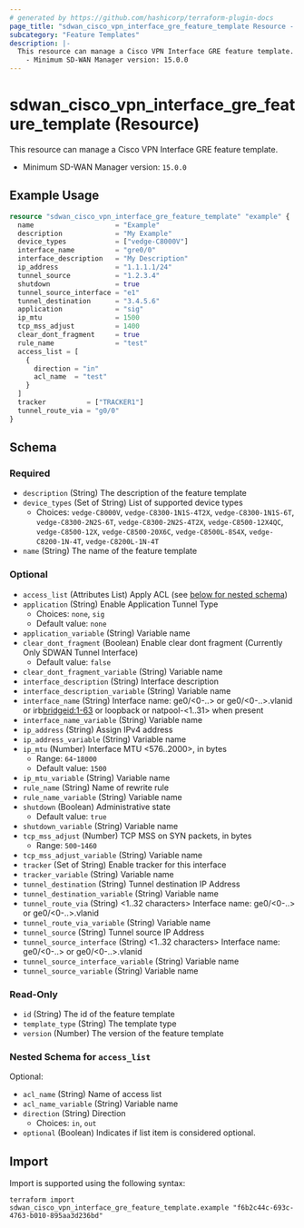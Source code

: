 ```yaml
---
# generated by https://github.com/hashicorp/terraform-plugin-docs
page_title: "sdwan_cisco_vpn_interface_gre_feature_template Resource - terraform-provider-sdwan"
subcategory: "Feature Templates"
description: |-
  This resource can manage a Cisco VPN Interface GRE feature template.
    - Minimum SD-WAN Manager version: 15.0.0
---
```


# sdwan_cisco_vpn_interface_gre_feature_template (Resource)

This resource can manage a Cisco VPN Interface GRE feature template.
  - Minimum SD-WAN Manager version: `15.0.0`

## Example Usage

```terraform
resource "sdwan_cisco_vpn_interface_gre_feature_template" "example" {
  name                    = "Example"
  description             = "My Example"
  device_types            = ["vedge-C8000V"]
  interface_name          = "gre0/0"
  interface_description   = "My Description"
  ip_address              = "1.1.1.1/24"
  tunnel_source           = "1.2.3.4"
  shutdown                = true
  tunnel_source_interface = "e1"
  tunnel_destination      = "3.4.5.6"
  application             = "sig"
  ip_mtu                  = 1500
  tcp_mss_adjust          = 1400
  clear_dont_fragment     = true
  rule_name               = "test"
  access_list = [
    {
      direction = "in"
      acl_name  = "test"
    }
  ]
  tracker          = ["TRACKER1"]
  tunnel_route_via = "g0/0"
}
```

<!-- schema generated by tfplugindocs -->
## Schema

### Required

- `description` (String) The description of the feature template
- `device_types` (Set of String) List of supported device types
  - Choices: `vedge-C8000V`, `vedge-C8300-1N1S-4T2X`, `vedge-C8300-1N1S-6T`, `vedge-C8300-2N2S-6T`, `vedge-C8300-2N2S-4T2X`, `vedge-C8500-12X4QC`, `vedge-C8500-12X`, `vedge-C8500-20X6C`, `vedge-C8500L-8S4X`, `vedge-C8200-1N-4T`, `vedge-C8200L-1N-4T`
- `name` (String) The name of the feature template

### Optional

- `access_list` (Attributes List) Apply ACL (see [below for nested schema](#nestedatt--access_list))
- `application` (String) Enable Application Tunnel Type
  - Choices: `none`, `sig`
  - Default value: `none`
- `application_variable` (String) Variable name
- `clear_dont_fragment` (Boolean) Enable clear dont fragment (Currently Only SDWAN Tunnel Interface)
  - Default value: `false`
- `clear_dont_fragment_variable` (String) Variable name
- `interface_description` (String) Interface description
- `interface_description_variable` (String) Variable name
- `interface_name` (String) Interface name: ge0/<0-..> or ge0/<0-..>.vlanid or irb<bridgeid:1-63> or loopback<string> or natpool-<1..31> when present
- `interface_name_variable` (String) Variable name
- `ip_address` (String) Assign IPv4 address
- `ip_address_variable` (String) Variable name
- `ip_mtu` (Number) Interface MTU <576..2000>, in bytes
  - Range: `64`-`18000`
  - Default value: `1500`
- `ip_mtu_variable` (String) Variable name
- `rule_name` (String) Name of rewrite rule
- `rule_name_variable` (String) Variable name
- `shutdown` (Boolean) Administrative state
  - Default value: `true`
- `shutdown_variable` (String) Variable name
- `tcp_mss_adjust` (Number) TCP MSS on SYN packets, in bytes
  - Range: `500`-`1460`
- `tcp_mss_adjust_variable` (String) Variable name
- `tracker` (Set of String) Enable tracker for this interface
- `tracker_variable` (String) Variable name
- `tunnel_destination` (String) Tunnel destination IP Address
- `tunnel_destination_variable` (String) Variable name
- `tunnel_route_via` (String) <1..32 characters> Interface name: ge0/<0-..> or ge0/<0-..>.vlanid
- `tunnel_route_via_variable` (String) Variable name
- `tunnel_source` (String) Tunnel source IP Address
- `tunnel_source_interface` (String) <1..32 characters> Interface name: ge0/<0-..> or ge0/<0-..>.vlanid
- `tunnel_source_interface_variable` (String) Variable name
- `tunnel_source_variable` (String) Variable name

### Read-Only

- `id` (String) The id of the feature template
- `template_type` (String) The template type
- `version` (Number) The version of the feature template

<a id="nestedatt--access_list"></a>
### Nested Schema for `access_list`

Optional:

- `acl_name` (String) Name of access list
- `acl_name_variable` (String) Variable name
- `direction` (String) Direction
  - Choices: `in`, `out`
- `optional` (Boolean) Indicates if list item is considered optional.

## Import

Import is supported using the following syntax:

```shell
terraform import sdwan_cisco_vpn_interface_gre_feature_template.example "f6b2c44c-693c-4763-b010-895aa3d236bd"
```
